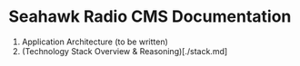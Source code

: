 # Seahawk Radio CMS Documentation

1. Application Architecture (to be written)
2. (Technology Stack Overview & Reasoning)[./stack.md]